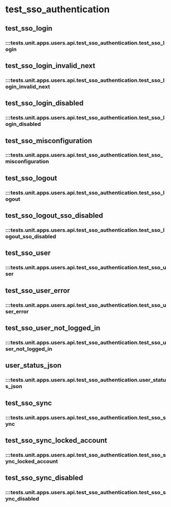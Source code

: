 # test_sso_authentication

## test_sso_login

### :::tests.unit.apps.users.api.test_sso_authentication.test_sso_login

## test_sso_login_invalid_next

### :::tests.unit.apps.users.api.test_sso_authentication.test_sso_login_invalid_next

## test_sso_login_disabled

### :::tests.unit.apps.users.api.test_sso_authentication.test_sso_login_disabled

## test_sso_misconfiguration

### :::tests.unit.apps.users.api.test_sso_authentication.test_sso_misconfiguration

## test_sso_logout

### :::tests.unit.apps.users.api.test_sso_authentication.test_sso_logout

## test_sso_logout_sso_disabled

### :::tests.unit.apps.users.api.test_sso_authentication.test_sso_logout_sso_disabled

## test_sso_user

### :::tests.unit.apps.users.api.test_sso_authentication.test_sso_user

## test_sso_user_error

### :::tests.unit.apps.users.api.test_sso_authentication.test_sso_user_error

## test_sso_user_not_logged_in

### :::tests.unit.apps.users.api.test_sso_authentication.test_sso_user_not_logged_in

## user_status_json

### :::tests.unit.apps.users.api.test_sso_authentication.user_status_json

## test_sso_sync

### :::tests.unit.apps.users.api.test_sso_authentication.test_sso_sync

## test_sso_sync_locked_account

### :::tests.unit.apps.users.api.test_sso_authentication.test_sso_sync_locked_account

## test_sso_sync_disabled

### :::tests.unit.apps.users.api.test_sso_authentication.test_sso_sync_disabled

